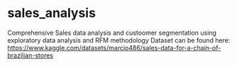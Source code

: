 # sales_analysis
Comprehensive Sales data analysis and custoomer segmentation using exploratory data analysis and RFM methodology 
Dataset can be found here: https://www.kaggle.com/datasets/marcio486/sales-data-for-a-chain-of-brazilian-stores
